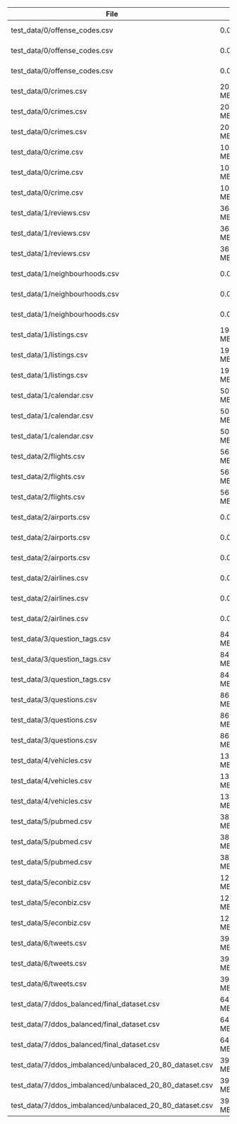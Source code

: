 File | Size | Columns | Rows | Cells | Info | Time (ms) | MBps 
---|---|---|---|---|---|---|---
test_data/0/offense_codes.csv | 0.0336 MB | 9 |  448 | 2710 | 'slow threaded' |  0.676000 | 49.703925 
test_data/0/offense_codes.csv | 0.0336 MB | 9 |  448 | 2709 | 'sse2 threaded' |  0.157000 | 214.011806 
test_data/0/offense_codes.csv | 0.0336 MB | 9 |  448 | 2709 | 'avx256 threaded' |  0.158000 | 212.657301 
test_data/0/crimes.csv | 20.3540 MB | 3 |  85 | 13 | 'slow threaded' |  3.997000 | 5092.320217 
test_data/0/crimes.csv | 20.3540 MB | 3 |  85 | 13 | 'sse2 threaded' |  3.299000 | 6169.749593 
test_data/0/crimes.csv | 20.3540 MB | 3 |  85 | 13 | 'avx256 threaded' |  3.312000 | 6145.532580 
test_data/0/crime.csv | 101.0992 MB | 20 |  786432 | 7991461 | 'slow threaded' |  111.665000 | 905.379597 
test_data/0/crime.csv | 101.0992 MB | 20 |  786432 | 7991461 | 'sse2 threaded' |  119.188000 | 848.233150 
test_data/0/crime.csv | 101.0992 MB | 20 |  786432 | 7991463 | 'avx256 threaded' |  121.233000 | 833.924861 
test_data/1/reviews.csv | 368.1404 MB | 6 |  1376256 | 6620209 | 'slow threaded' |  173.097000 | 2126.786781 
test_data/1/reviews.csv | 368.1404 MB | 6 |  1376256 | 6620209 | 'sse2 threaded' |  160.938000 | 2287.467294 
test_data/1/reviews.csv | 368.1404 MB | 6 |  1376256 | 6620209 | 'avx256 threaded' |  165.048000 | 2230.505134 
test_data/1/neighbourhoods.csv | 0.0003 MB | 2 |  128 | 44 | 'slow threaded' |  1.309000 | 0.209823 
test_data/1/neighbourhoods.csv | 0.0003 MB | 2 |  128 | 44 | 'sse2 threaded' |  0.177000 | 1.551741 
test_data/1/neighbourhoods.csv | 0.0003 MB | 2 |  128 | 44 | 'avx256 threaded' |  0.170000 | 1.615636 
test_data/1/listings.csv | 195.6143 MB | 96 |  65536 | 5748673 | 'slow threaded' |  170.628000 | 1146.437568 
test_data/1/listings.csv | 195.6143 MB | 96 |  65536 | 5748673 | 'sse2 threaded' |  112.676000 | 1736.078219 
test_data/1/listings.csv | 195.6143 MB | 96 |  65536 | 5748673 | 'avx256 threaded' |  114.497000 | 1708.467029 
test_data/1/calendar.csv | 503.7881 MB | 4 |  33554432 | 87426265 | 'slow threaded' |  651.657000 | 773.087768 
test_data/1/calendar.csv | 503.7881 MB | 4 |  33554432 | 87426265 | 'sse2 threaded' |  576.035000 | 874.578898 
test_data/1/calendar.csv | 503.7881 MB | 4 |  33554432 | 87426265 | 'avx256 threaded' |  548.635000 | 918.257230 
test_data/2/flights.csv | 564.9630 MB | 31 |  8388608 | 180391481 | 'slow threaded' |  1035.165000 | 545.770917 
test_data/2/flights.csv | 564.9630 MB | 31 |  8388608 | 180391481 | 'sse2 threaded' |  1028.529000 | 549.292195 
test_data/2/flights.csv | 564.9630 MB | 31 |  8388608 | 180391481 | 'avx256 threaded' |  970.173000 | 582.332173 
test_data/2/airports.csv | 0.0228 MB | 7 |  576 | 2262 | 'slow threaded' |  1.620000 | 14.053156 
test_data/2/airports.csv | 0.0228 MB | 7 |  576 | 2262 | 'sse2 threaded' |  0.202000 | 112.703531 
test_data/2/airports.csv | 0.0228 MB | 7 |  576 | 2261 | 'avx256 threaded' |  0.179000 | 127.184990 
test_data/2/airlines.csv | 0.0004 MB | 2 |  128 | 32 | 'slow threaded' |  0.320000 | 1.144409 
test_data/2/airlines.csv | 0.0004 MB | 2 |  128 | 32 | 'sse2 threaded' |  0.121000 | 3.026537 
test_data/2/airlines.csv | 0.0004 MB | 2 |  128 | 32 | 'avx256 threaded' |  0.127000 | 2.883551 
test_data/3/question_tags.csv | 843.5922 MB | 2 |  67108864 | 101153687 | 'slow threaded' |  975.627000 | 864.666747 
test_data/3/question_tags.csv | 843.5922 MB | 2 |  67108864 | 101153687 | 'sse2 threaded' |  901.471000 | 935.795188 
test_data/3/question_tags.csv | 843.5922 MB | 2 |  67108864 | 101153687 | 'avx256 threaded' |  811.842000 | 1039.108871 
test_data/3/questions.csv | 861.8747 MB | 7 |  18874368 | 120426776 | 'slow threaded' |  995.218000 | 866.015953 
test_data/3/questions.csv | 861.8747 MB | 7 |  18874368 | 120426776 | 'sse2 threaded' |  809.878000 | 1064.203083 
test_data/3/questions.csv | 861.8747 MB | 7 |  18874368 | 120426776 | 'avx256 threaded' |  777.993000 | 1107.818019 
test_data/4/vehicles.csv | 1380.8777 MB | 26 |  589824 | 11098907 | 'slow threaded' |  874.059000 | 1579.844972 
test_data/4/vehicles.csv | 1380.8777 MB | 26 |  589824 | 11098907 | 'sse2 threaded' |  493.343000 | 2799.021606 
test_data/4/vehicles.csv | 1380.8777 MB | 26 |  589824 | 11098907 | 'avx256 threaded' |  490.756000 | 2813.776533 
test_data/5/pubmed.csv | 3800.5295 MB | 4 |  16777216 | 51336109 | 'slow threaded' |  2757.974000 | 1378.014978 
test_data/5/pubmed.csv | 3800.5295 MB | 4 |  16777216 | 51336109 | 'sse2 threaded' |  2435.524000 | 1560.456592 
test_data/5/pubmed.csv | 3800.5295 MB | 4 |  16777216 | 51336109 | 'avx256 threaded' |  1584.218000 | 2398.994002 
test_data/5/econbiz.csv | 125.7148 MB | 4 |  2097152 | 4258540 | 'slow threaded' |  148.632000 | 845.812771 
test_data/5/econbiz.csv | 125.7148 MB | 4 |  2097152 | 4258540 | 'sse2 threaded' |  63.853000 | 1968.816559 
test_data/5/econbiz.csv | 125.7148 MB | 4 |  2097152 | 4258541 | 'avx256 threaded' |  61.547000 | 2042.582803 
test_data/6/tweets.csv | 3997.5825 MB | 1 |  67108864 | 57682742 | 'slow threaded' |  2868.001000 | 1393.856728 
test_data/6/tweets.csv | 3997.5825 MB | 1 |  67108864 | 57682742 | 'sse2 threaded' |  1895.053000 | 2109.483212 
test_data/6/tweets.csv | 3997.5825 MB | 1 |  67108864 | 57682742 | 'avx256 threaded' |  1650.076000 | 2422.665677 
test_data/7/ddos_balanced/final_dataset.csv | 6479.9736 MB | 85 |  25165824 | 1087543381 | 'slow threaded' |  9662.937000 | 670.600833 
test_data/7/ddos_balanced/final_dataset.csv | 6479.9736 MB | 85 |  25165824 | 1087543381 | 'sse2 threaded' |  9085.772000 | 713.200111 
test_data/7/ddos_balanced/final_dataset.csv | 6479.9736 MB | 85 |  25165824 | 1087543381 | 'avx256 threaded' |  10384.512000 | 624.003670 
test_data/7/ddos_imbalanced/unbalaced_20_80_dataset.csv | 3930.7739 MB | 85 |  12582912 | 647403351 | 'slow threaded' |  5649.330000 | 695.794709 
test_data/7/ddos_imbalanced/unbalaced_20_80_dataset.csv | 3930.7739 MB | 85 |  12582912 | 647403351 | 'sse2 threaded' |  4588.461000 | 856.664996 
test_data/7/ddos_imbalanced/unbalaced_20_80_dataset.csv | 3930.7739 MB | 85 |  12582912 | 647403351 | 'avx256 threaded' |  5080.217000 | 773.741343 

